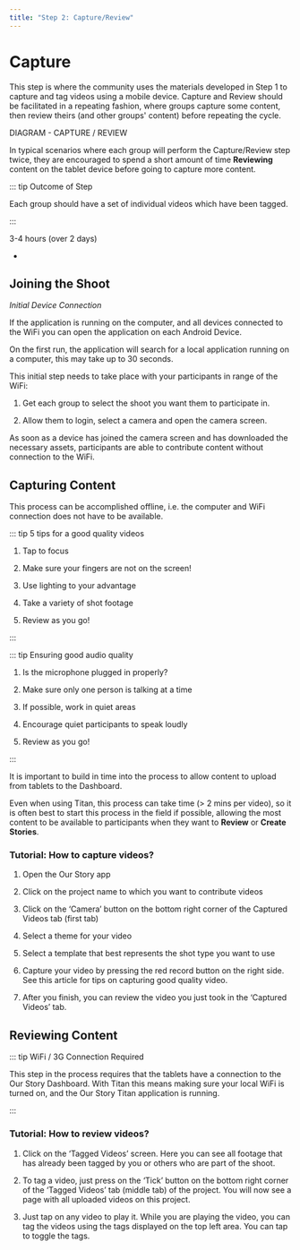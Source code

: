 ```yaml
---
title: "Step 2: Capture/Review"
---
```


<ReadTime />

<Steps step="3"/>

# Capture

<Leader>

This step is where the community uses the materials developed in Step 1 to capture and tag videos using a mobile device. Capture and Review should be facilitated in a repeating fashion, where groups capture some content, then review theirs (and other groups' content) before repeating the cycle.

DIAGRAM - CAPTURE / REVIEW

In typical scenarios where each group will perform the Capture/Review step twice, they are encouraged to spend a short amount of time **Reviewing** content on the tablet device before going to capture more content. 

</Leader>

::: tip Outcome of Step

Each group should have a set of individual videos which have been tagged.

:::

<TimeGuide>3-4 hours (over 2 days)</TimeGuide>

<Materials>

- 

</Materials>

## Joining the Shoot

*Initial Device Connection*

If the application is running on the computer, and all devices connected to the WiFi you can open the application on each Android Device.

On the first run, the application will search for a local application running on a computer, this may take up to 30 seconds.

This initial step needs to take place with your participants in range of the WiFi:

1. Get each group to select the shoot you want them to participate in.

2. Allow them to login, select a camera and open the camera screen.

As soon as a device has joined the camera screen and has downloaded the necessary assets, participants are able to contribute content without connection to the WiFi.

## Capturing Content

This process can be accomplished offline, i.e. the computer and WiFi connection does not have to be available.

::: tip 5 tips for a good quality videos

1. Tap to focus

2. Make sure your fingers are not on the screen! 

3. Use lighting to your advantage

4. Take a variety of shot footage

5. Review as you go! 

:::

::: tip Ensuring good audio quality

1. Is the microphone plugged in properly? 

2. Make sure only one person is talking at a time 

3. If possible, work in quiet areas 

4. Encourage quiet participants to speak loudly 

5. Review as you go! 

:::

<AdminRole title="Facilitator Task - Uploading Content">

It is important to build in time into the process to allow content to upload from tablets to the Dashboard.

Even when using Titan, this process can take time (> 2 mins per video), so it is often best to start this process in the field if possible, allowing the most content to be available to participants when they want to **Review** or **Create Stories**.

</AdminRole>


### Tutorial: How to capture videos? 

1. Open the Our Story app

2. Click on the project name to which you want to contribute videos

3. Click on the ‘Camera’ button on the bottom right corner of the Captured Videos tab (first tab) 

4. Select a theme for your video

5. Select a template that best represents the shot type you want to use 

6. Capture your video by pressing the red record button on the right side. See this article for tips on capturing good quality video.

7. After you finish, you can review the video you just took in the ‘Captured Videos’ tab. 

## Reviewing Content

::: tip WiFi / 3G Connection Required

This step in the process requires that the tablets have a connection to the Our Story Dashboard. With Titan this means making sure your local WiFi is turned on, and the Our Story Titan application is running.

:::

### Tutorial: How to review videos? 

1. Click on the ‘Tagged Videos’ screen. Here you can see all footage that has already been tagged by you or others who are part of the shoot. 

2. To tag a video, just press on the ‘Tick’ button on the bottom right corner of the ‘Tagged Videos’ tab (middle tab) of the project. You will now see a page with all uploaded videos on this project. 

3. Just tap on any video to play it. While you are playing the video, you can tag the videos using the tags displayed on the top left area. You can tap to toggle the tags.